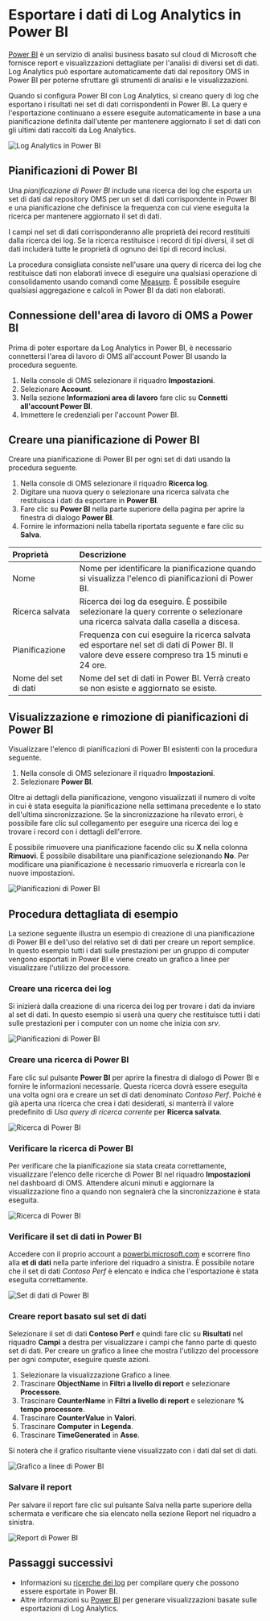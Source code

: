 <properties
   pageTitle="Esportare i dati di Log Analytics in Power BI | Microsoft Azure"
   description="Power BI è un servizio di analisi business basato sul cloud di Microsoft che fornisce report e visualizzazioni dettagliate per l'analisi di diversi set di dati. Log Analytics può esportare continuamente dati dal repository OMS in Power BI per poterne sfruttare gli strumenti di analisi e le visualizzazioni. Questo articolo descrive come configurare query in Log Analytics che eseguono automaticamente l'esportazione in Power BI a intervalli regolari."
   services="log-analytics"
   documentationCenter=""
   authors="bwren"
   manager="jwhit"
   editor="tysonn" />
<tags
   ms.service="log-analytics"
   ms.devlang="na"
   ms.topic="article"
   ms.tgt_pltfrm="na"
   ms.workload="infrastructure-services"
   ms.date="05/02/2016"
   ms.author="bwren" />

# Esportare i dati di Log Analytics in Power BI

[Power BI](https://powerbi.microsoft.com/it-IT/documentation/powerbi-service-get-started/) è un servizio di analisi business basato sul cloud di Microsoft che fornisce report e visualizzazioni dettagliate per l'analisi di diversi set di dati. Log Analytics può esportare automaticamente dati dal repository OMS in Power BI per poterne sfruttare gli strumenti di analisi e le visualizzazioni.

Quando si configura Power BI con Log Analytics, si creano query di log che esportano i risultati nei set di dati corrispondenti in Power BI. La query e l'esportazione continuano a essere eseguite automaticamente in base a una pianificazione definita dall'utente per mantenere aggiornato il set di dati con gli ultimi dati raccolti da Log Analytics.

![Log Analytics in Power BI](media/log-analytics-power-bi/overview.png)

## Pianificazioni di Power BI

Una *pianificazione di Power BI* include una ricerca dei log che esporta un set di dati dal repository OMS per un set di dati corrispondente in Power BI e una pianificazione che definisce la frequenza con cui viene eseguita la ricerca per mantenere aggiornato il set di dati.

I campi nel set di dati corrisponderanno alle proprietà dei record restituiti dalla ricerca dei log. Se la ricerca restituisce i record di tipi diversi, il set di dati includerà tutte le proprietà di ognuno dei tipi di record inclusi.

La procedura consigliata consiste nell'usare una query di ricerca dei log che restituisce dati non elaborati invece di eseguire una qualsiasi operazione di consolidamento usando comandi come [Measure](log-analytics-search-reference.md#measure). È possibile eseguire qualsiasi aggregazione e calcoli in Power BI da dati non elaborati.

## Connessione dell'area di lavoro di OMS a Power BI

Prima di poter esportare da Log Analytics in Power BI, è necessario connettersi l'area di lavoro di OMS all'account Power BI usando la procedura seguente.

1. Nella console di OMS selezionare il riquadro **Impostazioni**.
2. Selezionare **Account**.
3. Nella sezione **Informazioni area di lavoro** fare clic su **Connetti all'account Power BI**.
4. Immettere le credenziali per l'account Power BI.

## Creare una pianificazione di Power BI

Creare una pianificazione di Power BI per ogni set di dati usando la procedura seguente.

1. Nella console di OMS selezionare il riquadro **Ricerca log**.
2. Digitare una nuova query o selezionare una ricerca salvata che restituisca i dati da esportare in **Power BI**.  
3. Fare clic su **Power BI** nella parte superiore della pagina per aprire la finestra di dialogo **Power BI**.
4. Fornire le informazioni nella tabella riportata seguente e fare clic su **Salva**.

| Proprietà | Descrizione |
|:--|:--|
| Nome | Nome per identificare la pianificazione quando si visualizza l'elenco di pianificazioni di Power BI. |
| Ricerca salvata | Ricerca dei log da eseguire. È possibile selezionare la query corrente o selezionare una ricerca salvata dalla casella a discesa. |
| Pianificazione | Frequenza con cui eseguire la ricerca salvata ed esportare nel set di dati di Power BI. Il valore deve essere compreso tra 15 minuti e 24 ore. |
| Nome del set di dati | Nome del set di dati in Power BI. Verrà creato se non esiste e aggiornato se esiste. |

## Visualizzazione e rimozione di pianificazioni di Power BI

Visualizzare l'elenco di pianificazioni di Power BI esistenti con la procedura seguente.

1. Nella console di OMS selezionare il riquadro **Impostazioni**.
2. Selezionare **Power BI**.

Oltre ai dettagli della pianificazione, vengono visualizzati il numero di volte in cui è stata eseguita la pianificazione nella settimana precedente e lo stato dell'ultima sincronizzazione. Se la sincronizzazione ha rilevato errori, è possibile fare clic sul collegamento per eseguire una ricerca dei log e trovare i record con i dettagli dell'errore.

È possibile rimuovere una pianificazione facendo clic su **X** nella colonna **Rimuovi**. È possibile disabilitare una pianificazione selezionando **No**. Per modificare una pianificazione è necessario rimuoverla e ricrearla con le nuove impostazioni.

![Pianificazioni di Power BI](media/log-analytics-power-bi/schedules.png)

## Procedura dettagliata di esempio
La sezione seguente illustra un esempio di creazione di una pianificazione di Power BI e dell'uso del relativo set di dati per creare un report semplice. In questo esempio tutti i dati sulle prestazioni per un gruppo di computer vengono esportati in Power BI e viene creato un grafico a linee per visualizzare l'utilizzo del processore.

### Creare una ricerca dei log
Si inizierà dalla creazione di una ricerca dei log per trovare i dati da inviare al set di dati. In questo esempio si userà una query che restituisce tutti i dati sulle prestazioni per i computer con un nome che inizia con *srv*.

![Pianificazioni di Power BI](media/log-analytics-power-bi/walkthrough-query.png)

### Creare una ricerca di Power BI
Fare clic sul pulsante **Power BI** per aprire la finestra di dialogo di Power BI e fornire le informazioni necessarie. Questa ricerca dovrà essere eseguita una volta ogni ora e creare un set di dati denominato *Contoso Perf*. Poiché è già aperta una ricerca che crea i dati desiderati, si manterrà il valore predefinito di *Usa query di ricerca corrente* per **Ricerca salvata**.

![Ricerca di Power BI](media/log-analytics-power-bi/walkthrough-schedule.png)

### Verificare la ricerca di Power BI
Per verificare che la pianificazione sia stata creata correttamente, visualizzare l'elenco delle ricerche di Power BI nel riquadro **Impostazioni** nel dashboard di OMS. Attendere alcuni minuti e aggiornare la visualizzazione fino a quando non segnalerà che la sincronizzazione è stata eseguita.

![Ricerca di Power BI](media/log-analytics-power-bi/walkthrough-schedules.png)

### Verificare il set di dati in Power BI
Accedere con il proprio account a [powerbi.microsoft.com](http://powerbi.microsoft.com/) e scorrere fino alla **et di dati** nella parte inferiore del riquadro a sinistra. È possibile notare che il set di dati *Contoso Perf* è elencato e indica che l'esportazione è stata eseguita correttamente.

![Set di dati di Power BI](media/log-analytics-power-bi/walkthrough-datasets.png)

### Creare report basato sul set di dati
Selezionare il set di dati **Contoso Perf** e quindi fare clic su **Risultati** nel riquadro **Campi** a destra per visualizzare i campi che fanno parte di questo set di dati. Per creare un grafico a linee che mostra l'utilizzo del processore per ogni computer, eseguire queste azioni.

1. Selezionare la visualizzazione Grafico a linee.
2. Trascinare **ObjectName** in **Filtri a livello di report** e selezionare **Processore**.
3. Trascinare **CounterName** in **Filtri a livello di report** e selezionare **% tempo processore**.
4. Trascinare **CounterValue** in **Valori**.
5. Trascinare **Computer** in **Legenda**.
6. Trascinare **TimeGenerated** in **Asse**.

Si noterà che il grafico risultante viene visualizzato con i dati dal set di dati.

![Grafico a linee di Power BI](media/log-analytics-power-bi/walkthrough-linegraph.png)

### Salvare il report
Per salvare il report fare clic sul pulsante Salva nella parte superiore della schermata e verificare che sia elencato nella sezione Report nel riquadro a sinistra.

![Report di Power BI](media/log-analytics-power-bi/walkthrough-report.png)

## Passaggi successivi

- Informazioni su [ricerche dei log](log-analytics-log-searches.md) per compilare query che possono essere esportate in Power BI.
- Altre informazioni su [Power BI](powerbi.microsoft.com) per generare visualizzazioni basate sulle esportazioni di Log Analytics.

<!---HONumber=AcomDC_0504_2016-->